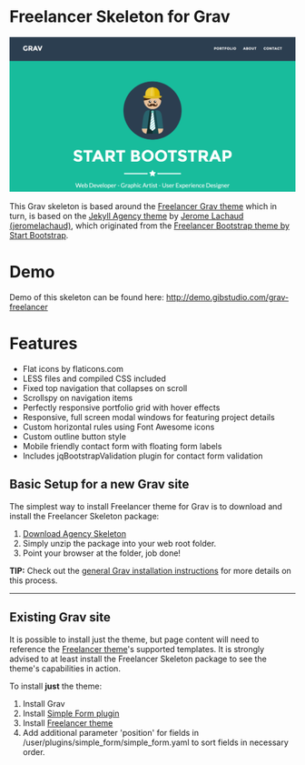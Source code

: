 # Freelancer Skeleton for Grav

![Freelancer](assets/readme_1.png)

This Grav skeleton is based around the [Freelancer Grav theme](https://github.com/yaroslav-v/grav-theme-freelancer) which in turn, is based on the [Jekyll Agency theme](https://github.com/jeromelachaud/freelancer-theme) by [Jerome Lachaud (jeromelachaud)](https://github.com/jeromelachaud), which originated from the [Freelancer Bootstrap theme by Start Bootstrap](http://startbootstrap.com/templates/freelancer/).

# Demo

Demo of this skeleton can be found here: http://demo.gibstudio.com/grav-freelancer

# Features

* Flat icons by flaticons.com
* LESS files and compiled CSS included
* Fixed top navigation that collapses on scroll
* Scrollspy on navigation items
* Perfectly responsive portfolio grid with hover effects
* Responsive, full screen modal windows for featuring project details
* Custom horizontal rules using Font Awesome icons
* Custom outline button style
* Mobile friendly contact form with floating form labels
* Includes jqBootstrapValidation plugin for contact form validation

## Basic Setup for a new Grav site

The simplest way to install Freelancer theme for Grav is to download and install the Freelancer Skeleton package:

1. [Download Agency Skeleton](https://github.com/yaroslav-v/grav-skeleton-freelancer-site)
2. Simply unzip the package into your web root folder.
3. Point your browser at the folder, job done!

**TIP:** Check out the [general Grav installation instructions](http://learn.getgrav.org/basics/installation) for more details on this process.

---

## Existing Grav site

It is possible to install just the theme, but page content will need to reference the [Freelancer theme](https://github.com/yaroslav-v/grav-theme-freelancer)'s supported templates.  It is strongly advised to at least install the Freelancer Skeleton package to see the theme's capabilities in action.

To install  **just** the theme:

1. Install Grav
2. Install [Simple Form plugin](https://github.com/nunopress/grav-plugin-simple_form)
3. Install [Freelancer theme](https://github.com/yaroslav-v/grav-theme-freelancer)
4. Add additional parameter 'position' for fields in /user/plugins/simple_form/simple_form.yaml to sort fields in necessary order.
